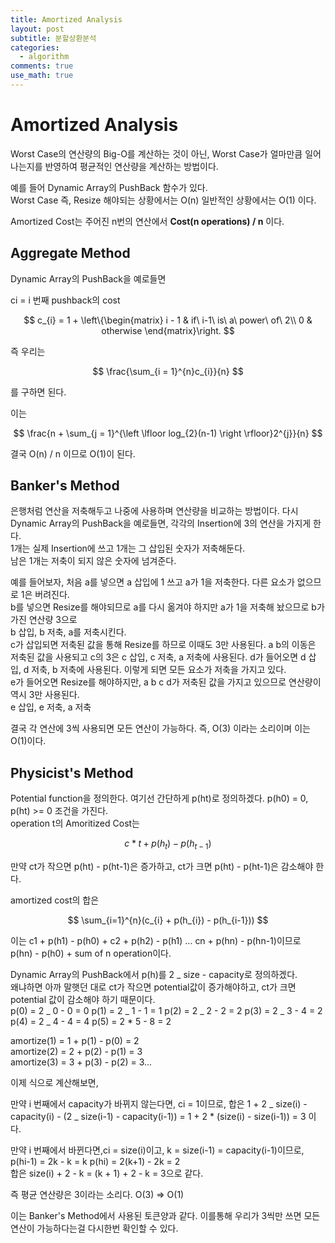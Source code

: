 ```yaml
---
title: Amortized Analysis
layout: post
subtitle: 분할상환분석
categories:
  - algorithm
comments: true
use_math: true
---
```


# Amortized Analysis

Worst Case의 연산량의 Big-O를 계산하는 것이 아닌, Worst Case가 얼마만큼 일어나는지를 반영하여
평균적인 연산량을 계산하는 방법이다.

예를 들어 Dynamic Array의 PushBack 함수가 있다.  
Worst Case 즉, Resize 해야되는 상황에서는 O(n)
일반적인 상황에서는 O(1) 이다.

Amortized Cost는 주어진 n번의 연산에서
**Cost(n operations) / n** 이다.

## Aggregate Method

Dynamic Array의 PushBack을 예로들면

ci = i 번째 pushback의 cost

$$
c_{i} = 1 + \left\{\begin{matrix} i - 1 & if\ i-1\ is\ a\ power\ of\ 2\\ 0 & otherwise \end{matrix}\right.
$$

즉 우리는

$$
\frac{\sum_{i = 1}^{n}c_{i}}{n}
$$

를 구하면 된다.

이는

$$
\frac{n + \sum_{j = 1}^{\left \lfloor log_{2}(n-1) \right \rfloor}2^{j}}{n}
$$

결국 O(n) / n 이므로 O(1)이 된다.

## Banker's Method

은행처럼 연산을 저축해두고 나중에 사용하며 연산량을 비교하는 방법이다.
다시 Dynamic Array의 PushBack을 예로들면,
각각의 Insertion에 3의 연산을 가지게 한다.  
1개는 실제 Insertion에 쓰고 1개는 그 삽입된 숫자가 저축해둔다.  
남은 1개는 저축이 되지 않은 숫자에 넘겨준다.

예를 들어보자, 처음 a를 넣으면 a 삽입에 1 쓰고 a가 1을 저축한다. 다른 요소가 없으므로 1은 버려진다.  
b를 넣으면 Resize를 해야되므로 a를 다시 옮겨야 하지만 a가 1을 저축해 놨으므로 b가 가진 연산량 3으로  
b 삽입, b 저축, a를 저축시킨다.  
c가 삽입되면 저축된 값을 통해 Resize를 하므로 이때도 3만 사용된다.
a b의 이동은 저축된 값을 사용되고 c의 3은 c 삽입, c 저축, a 저축에 사용된다.
d가 들어오면 d 삽입, d 저축, b 저축에 사용된다. 이렇게 되면 모든 요소가 저축을 가지고 있다.  
e가 들어오면 Resize를 해야하지만, a b c d가 저축된 값을 가지고 있으므로 연산량이 역시 3만 사용된다.  
e 삽입, e 저축, a 저축

결국 각 연산에 3씩 사용되면 모든 연산이 가능하다. 즉, O(3) 이라는 소리이며 이는 O(1)이다.

## Physicist's Method

Potential function을 정의한다. 여기선 간단하게 p(ht)로 정의하겠다.
p(h0) = 0, p(ht) >= 0 조건을 가진다.  
operation t의 Amoritized Cost는

$$
c*{t} + p(h_{t}) - p(h_{t-1})
$$

만약 ct가 작으면 p(ht) - p(ht-1)은 증가하고, ct가 크면 p(ht) - p(ht-1)은 감소해야 한다.

amortized cost의 합은

$$
\sum_{i=1}^{n}(c_{i} + p(h_{i}) - p(h_{i-1}))
$$

이는 c1 + p(h1) - p(h0) + c2 + p(h2) - p(h1) ... cn + p(hn) - p(hn-1)이므로  
p(hn) - p(h0) + sum of n operation이다.

Dynamic Array의 PushBack에서 p(h)를 2 _ size - capacity로 정의하겠다.  
왜냐하면 아까 말햇던 대로 ct가 작으면 potential값이 증가해야하고, ct가 크면 potential 값이 감소해야 하기 때문이다.  
p(0) = 2 _ 0 - 0 = 0
p(1) = 2 _ 1 - 1 = 1
p(2) = 2 _ 2 - 2 = 2
p(3) = 2 _ 3 - 4 = 2
p(4) = 2 _ 4 - 4 = 4
p(5) = 2 \* 5 - 8 = 2

amortize(1) = 1 + p(1) - p(0) = 2  
amortize(2) = 2 + p(2) - p(1) = 3  
amortize(3) = 3 + p(3) - p(2) = 3...

이제 식으로 계산해보면,

만약 i 번째에서 capacity가 바뀌지 않는다면, ci = 1이므로,
합은 1 + 2 _ size(i) - capacity(i) - (2 _ size(i-1) - capacity(i-1)) = 1 + 2 \* (size(i) - size(i-1)) = 3 이다.

만약 i 번째에서 바뀐다면,ci = size(i)이고, k = size(i-1) = capacity(i-1)이므로,  
p(hi-1) = 2k - k = k
p(hi) = 2(k+1) - 2k = 2  
합은 size(i) + 2 - k = (k + 1) + 2 - k = 3으로 같다.

즉 평균 연산량은 3이라는 소리다. O(3) => O(1)

이는 Banker's Method에서 사용된 토큰양과 같다. 이를통해 우리가 3씩만 쓰면 모든 연산이 가능하다는걸
다시한번 확인할 수 있다.
